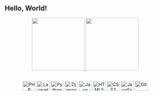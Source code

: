 ## Hello, World!

<div align="center">
  <a href="https://github.com/eduardoranucci">
  <img height="165em" src="https://github-readme-stats.vercel.app/api?username=eduardoranucci&show_icons=true&theme=dark&include_all_commits=true&count_private=true"/>
  <img height="165em" src="https://github-readme-stats.vercel.app/api/top-langs/?username=eduardoranucci&layout=compact&langs_count=7&theme=dark"/>
</div>
  
<div align="center" style="display: inline_block"><br>

  <a href='https://www.php.net' target="_blank"><img align="center" alt="PHP" height="30" width="40" src="https://cdn.jsdelivr.net/gh/devicons/devicon@latest/icons/php/php-original.svg"/></a>
  <a href='https://laravel.com' target="_blank"><img align="center" alt="Laravel" height="30" width="40" src="https://cdn.jsdelivr.net/gh/devicons/devicon@latest/icons/laravel/laravel-original.svg"/></a>
  <a href='https://www.python.org' target="_blank"><img align="center" alt="Python" height="30" width="40" src="https://cdn.jsdelivr.net/gh/devicons/devicon/icons/python/python-original.svg"/></a>
  <a href='https://www.djangoproject.com' target="_blank"><img align="center" alt="Django" height="30" width="40" src="https://cdn.jsdelivr.net/gh/devicons/devicon/icons/django/django-plain.svg"/></a>
  <a href='https://www.java.com/pt-BR/' target="_blank"><img align="center" alt="Java" height="30" width="40" src="https://cdn.jsdelivr.net/gh/devicons/devicon@latest/icons/java/java-original.svg"/></a>
  <a href='https://www.w3.org/standards/' target="_blank"><img align="center" alt="HTML5" height="30" width="40" src="https://cdn.jsdelivr.net/gh/devicons/devicon/icons/html5/html5-original.svg"/></a>
  <a href='https://www.w3.org/standards/' target="_blank"><img align="center" alt="CSS3" height="30" width="40" src="https://cdn.jsdelivr.net/gh/devicons/devicon/icons/css3/css3-original.svg"/></a>
  <a href='https://www.javascript.com' target="_blank"><img align="center" alt="JavaScipt" height="30" width="40" src="https://cdn.jsdelivr.net/gh/devicons/devicon/icons/javascript/javascript-original.svg"/></a>
  <a href='https://git-scm.com' target="_blank"><img align="center" alt="Git" height="30" width="40" src="https://cdn.jsdelivr.net/gh/devicons/devicon/icons/git/git-original.svg"/></a>
  <!-- 
  <img align="right" alt="Icon-gif" height="100" width="100" src="https://media0.giphy.com/media/jW3Xyd4HEtzGc6Oz2D/giphy.gif?cid=790b76110e1309131198be7a0294bc81946be3ab7ea87600&rid=giphy.gif&ct=s"/>
  -->
</div>
  
  ##
